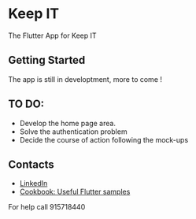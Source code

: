# Keep IT

The Flutter App for Keep IT

## Getting Started

The app is still in developtment, more to come ! 

## TO DO:

- Develop the home page area.
- Solve the authentication problem
- Decide the course of action following the mock-ups

## Contacts

- [LinkedIn](https://www.linkedin.com/in/manuel-maria-474433157/)
- [Cookbook: Useful Flutter samples](https://flutter.dev/docs/cookbook)

For help call 915718440
